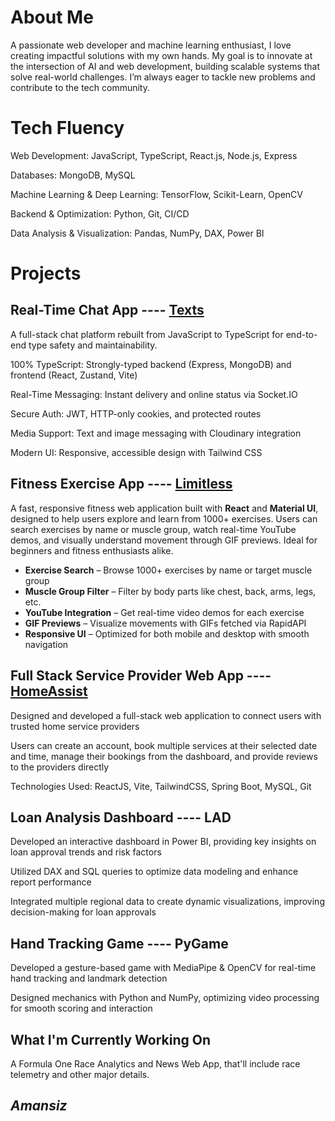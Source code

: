 # About Me
A passionate web developer and machine learning enthusiast, I love creating impactful solutions with my own hands. My goal is to innovate at the intersection of AI and web development, building scalable systems that solve real-world challenges. I’m always eager to tackle new problems and contribute to the tech community.

# Tech Fluency
Web Development: JavaScript, TypeScript, React.js, Node.js, Express



Databases: MongoDB, MySQL


Machine Learning & Deep Learning: TensorFlow, Scikit-Learn, OpenCV



Backend & Optimization: Python, Git, CI/CD



Data Analysis & Visualization: Pandas, NumPy, DAX, Power BI

# Projects
## Real-Time Chat App ---- [Texts](https://texts-qfdi.onrender.com/signup)




A full-stack chat platform rebuilt from JavaScript to TypeScript for end-to-end type safety and maintainability.



100% TypeScript: Strongly-typed backend (Express, MongoDB) and frontend (React, Zustand, Vite)



Real-Time Messaging: Instant delivery and online status via Socket.IO



Secure Auth: JWT, HTTP-only cookies, and protected routes



Media Support: Text and image messaging with Cloudinary integration



Modern UI: Responsive, accessible design with Tailwind CSS



## Fitness Exercise App ---- [Limitless](https://texts-qfdi.onrender.com/signup)



A fast, responsive fitness web application built with **React** and **Material UI**, designed to help users explore and learn from 1000+ exercises. Users can search exercises by name or muscle group, watch real-time YouTube demos, and visually understand movement through GIF previews. Ideal for beginners and fitness enthusiasts alike.



- **Exercise Search** – Browse 1000+ exercises by name or target muscle group
- **Muscle Group Filter** – Filter by body parts like chest, back, arms, legs, etc.
- **YouTube Integration** – Get real-time video demos for each exercise
- **GIF Previews** – Visualize movements with GIFs fetched via RapidAPI
- **Responsive UI** – Optimized for both mobile and desktop with smooth navigation



## Full Stack Service Provider Web App ---- [HomeAssist](https://amansiz.netlify.app/)





Designed and developed a full-stack web application to connect users with trusted home service providers



Users can create an account, book multiple services at their selected date and time, manage their bookings from the dashboard, and provide reviews to the providers directly



Technologies Used: ReactJS, Vite, TailwindCSS, Spring Boot, MySQL, Git




## Loan Analysis Dashboard ---- LAD





Developed an interactive dashboard in Power BI, providing key insights on loan approval trends and risk factors



Utilized DAX and SQL queries to optimize data modeling and enhance report performance



Integrated multiple regional data to create dynamic visualizations, improving decision-making for loan approvals




## Hand Tracking Game ---- PyGame





Developed a gesture-based game with MediaPipe & OpenCV for real-time hand tracking and landmark detection



Designed mechanics with Python and NumPy, optimizing video processing for smooth scoring and interaction

## What I'm Currently Working On

A Formula One Race Analytics and News Web App, that'll include race telemetry and other major details.

## *Amansiz*

<!--
**inv-nahid/inv-nahid** is a ✨ _special_ ✨ repository because its `README.md` (this file) appears on your GitHub profile.

Here are some ideas to get you started:

- 🔭 I’m currently working on ...
- 🌱 I’m currently learning ...
- 👯 I’m looking to collaborate on ...
- 🤔 I’m looking for help with ...
- 💬 Ask me about ...
- 📫 How to reach me: ...
- 😄 Pronouns: ...
- ⚡ Fun fact: ...
-->
